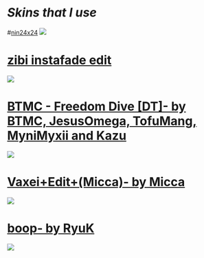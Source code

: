 # *Skins that I use*

#[nin24x24](https://github.com/rudj-skinhub/woal/raw/tyfh/ninerik/nin24x24.osk)
![](https://camo.githubusercontent.com/84a7f8e7f6177fc39e8f8b254eded52a548d50c2224a9991e7069b884cd93462/68747470733a2f2f6f73752e7070792e73682f73732f31383335383532322f31386637)

# [zibi instafade edit](https://mega.nz/file/SyZmjAhC#eeEkd7_Z22xaujjLznIaFgC01homhcVgKFh_MAMboKQ)
![](https://user-images.githubusercontent.com/37017946/180621424-a4440b73-af52-4629-a324-11fc6b9eb633.png)

# [BTMC - Freedom Dive [DT]- by BTMC, JesusOmega, TofuMang, MyniMyxii and Kazu](https://drive.google.com/file/d/1qhgBf6u3fxpKlWRKNc5hEk3VwajkluPv/view?usp=sharing)
![](https://cdn.discordapp.com/attachments/887009515206238232/888757214809038929/Preview1.png)

# [Vaxei+Edit+(Micca)- by Micca](https://mega.nz/file/wFEVACSR#bfGC0ldmABcOD1AiwZGOUAWouPiTzkyJWf0IxExe4Ss)
![](https://cdn.discordapp.com/attachments/887009515206238232/888758702172160031/1574486763_screenshot7292.jpg)

# [boop- by RyuK](https://mega.nz/file/hEl0QBgC#KK5fR6efrohst53AUIt1ZbUQxbefBI5JreirOJi-hgc)
![](https://cdn.discordapp.com/attachments/887009515206238232/888760195734466650/1601193848_screenshot9636.jpg)
